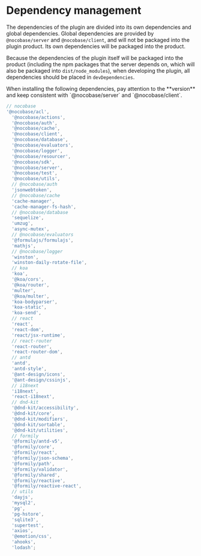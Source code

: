 # Dependency management

The dependencies of the plugin are divided into its own dependencies and global dependencies. Global dependencies are provided by `@nocobase/server` and `@nocobase/client`, and will not be packaged into the plugin product. Its own dependencies will be packaged into the product.

Because the dependencies of the plugin itself will be packaged into the product (including the npm packages that the server depends on, which will also be packaged into `dist/node_modules`), when developing the plugin, all dependencies should be placed in `devDependencies`.

<Alert type="warning">
When installing the following dependencies, pay attention to the **version** and keep consistent with `@nocobase/server` and `@nocobase/client`.
</Alert>

```js
// nocobase
'@nocobase/acl',
  '@nocobase/actions',
  '@nocobase/auth',
  '@nocobase/cache',
  '@nocobase/client',
  '@nocobase/database',
  '@nocobase/evaluators',
  '@nocobase/logger',
  '@nocobase/resourcer',
  '@nocobase/sdk',
  '@nocobase/server',
  '@nocobase/test',
  '@nocobase/utils',
  // @nocobase/auth
  'jsonwebtoken',
  // @nocobase/cache
  'cache-manager',
  'cache-manager-fs-hash',
  // @nocobase/database
  'sequelize',
  'umzug',
  'async-mutex',
  // @nocobase/evaluators
  '@formulajs/formulajs',
  'mathjs',
  // @nocobase/logger
  'winston',
  'winston-daily-rotate-file',
  // koa
  'koa',
  '@koa/cors',
  '@koa/router',
  'multer',
  '@koa/multer',
  'koa-bodyparser',
  'koa-static',
  'koa-send',
  // react
  'react',
  'react-dom',
  'react/jsx-runtime',
  // react-router
  'react-router',
  'react-router-dom',
  // antd
  'antd',
  'antd-style',
  '@ant-design/icons',
  '@ant-design/cssinjs',
  // i18next
  'i18next',
  'react-i18next',
  // dnd-kit
  '@dnd-kit/accessibility',
  '@dnd-kit/core',
  '@dnd-kit/modifiers',
  '@dnd-kit/sortable',
  '@dnd-kit/utilities',
  // formily
  '@formily/antd-v5',
  '@formily/core',
  '@formily/react',
  '@formily/json-schema',
  '@formily/path',
  '@formily/validator',
  '@formily/shared',
  '@formily/reactive',
  '@formily/reactive-react',
  // utils
  'dayjs',
  'mysql2',
  'pg',
  'pg-hstore',
  'sqlite3',
  'supertest',
  'axios',
  '@emotion/css',
  'ahooks',
  'lodash';
```
